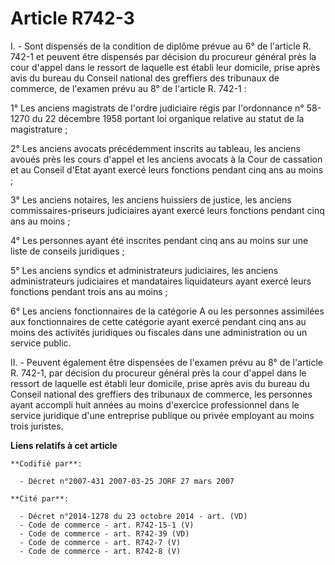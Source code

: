 # Article R742-3

I. - Sont dispensés de la condition de diplôme prévue au 6° de l'article R. 742-1 et peuvent être dispensés par décision du
procureur général près la cour d'appel dans le ressort de laquelle est établi leur domicile, prise après avis du bureau du
Conseil national des greffiers des tribunaux de commerce, de l'examen prévu au 8° de l'article R. 742-1 : 

1° Les anciens magistrats de l'ordre judiciaire régis par l'ordonnance n° 58-1270 du 22 décembre 1958 portant loi organique
relative au statut de la magistrature ; 

2° Les anciens avocats précédemment inscrits au tableau, les anciens avoués près les cours d'appel et les anciens avocats à
la Cour de cassation et au Conseil d'Etat ayant exercé leurs fonctions pendant cinq ans au moins ; 

3° Les anciens notaires, les anciens huissiers de justice, les anciens commissaires-priseurs judiciaires ayant exercé leurs
fonctions pendant cinq ans au moins ; 

4° Les personnes ayant été inscrites pendant cinq ans au moins sur une liste de conseils juridiques ; 

5° Les anciens syndics et administrateurs judiciaires, les anciens administrateurs judiciaires et mandataires liquidateurs
ayant exercé leurs fonctions pendant trois ans au moins ; 

6° Les anciens fonctionnaires de la catégorie A ou les personnes assimilées aux fonctionnaires de cette catégorie ayant
exercé pendant cinq ans au moins des activités juridiques ou fiscales dans une administration ou un service public. 

II. - Peuvent également être dispensées de l'examen prévu au 8° de l'article R. 742-1, par décision du procureur général près
la cour d'appel dans le ressort de laquelle est établi leur domicile, prise après avis du bureau du Conseil national des
greffiers des tribunaux de commerce, les personnes ayant accompli huit années au moins d'exercice professionnel dans le
service juridique d'une entreprise publique ou privée employant au moins trois juristes.

**Liens relatifs à cet article**

	**Codifié par**:

	  - Décret n°2007-431 2007-03-25 JORF 27 mars 2007

	**Cité par**:

	  - Décret n°2014-1278 du 23 octobre 2014 - art. (VD)
	  - Code de commerce - art. R742-15-1 (V)
	  - Code de commerce - art. R742-39 (VD)
	  - Code de commerce - art. R742-7 (V)
	  - Code de commerce - art. R742-8 (V)
